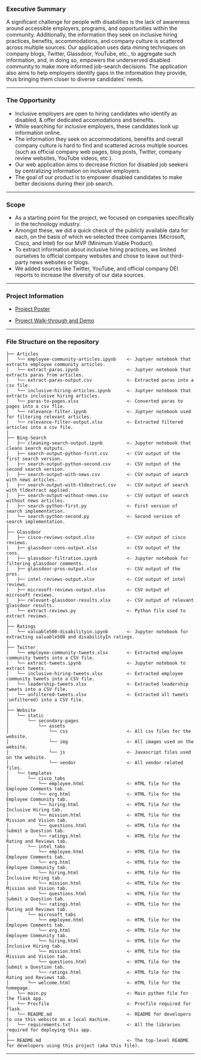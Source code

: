 ### Executive Summary
A significant challenge for people with disabilities is the lack of awareness around accessible employers, programs, and opportunities within the community. Additionally, the information they seek on inclusive hiring practices, benefits, accommodations, and company culture is scattered across multiple sources. Our application uses data mining techniques on company blogs, Twitter, Glassdoor, YouTube, etc., to aggregate such information, and, in doing so, empowers the underserved disabled community to make more informed job-search decisions. The application also aims to help employers identify gaps in the information they provide, thus bringing them closer to diverse candidates' needs.

--------
### The Opportunity
* Inclusive employers are open to hiring candidates who identify as disabled, & offer dedicated accomodations and benefits.
* While searching for inclusive employers, these candidates look up information online.
* The information they seek on accommodations, benefits and overall company culture is hard to find and scattered across multiple sources (such as official company web pages, blog posts, Twitter, company review websites, YouTube videos, etc.).
* Our web application aims to decrease friction for disabled job seekers by centralizing information on inclusive employers. 
* The goal of our product is to empower disabled candidates to make better decisions during their job search.
--------
### Scope
* As a starting point for the project, we focused on companies specifically in the technology industry. 
* Amongst these, we did a quick check of the publicly available data for each, on the basis of which we selected three companies (Microsoft, Cisco, and Intel) for our MVP (Minimum Viable Product).
* To extract information about inclusive hiring practices, we limited ourselves to official company websites and chose to leave out third-party news websites or blogs.
* We added sources like Twitter, YouTube, and official company DEI reports to increase the diversity of our data sources.
--------
### Project Information 
* [Project Poster](https://projectinclusion.netlify.app/)

* [Project Walk-through and Demo](https://www.youtube.com/watch?v=R6R0PL0jpKg&t=2s)

--------
### File Structure on the repository

    ├── Articles                                  
    │   └── employee-community-articles.ipynb    <- Juptyer notebook that extracts employee community articles.
    │   └── extract-paras.ipynb                  <- Juptyer notebook that extracts paras from articles.
    │   └── extract-paras-output.csv             <- Extracted paras into a csv file.
    │   └── inclusive-hiring-articles.ipynb      <- Juptyer notebook that extracts inclusive hiring articles.
    │   └── paras-to-pages.xlsx                  <- Converted paras to pages into a csv flie.
    │   └── relevance-filter.ipynb               <- Juptyer notebook used for filtering relevant articles.
    │   └── relevance-filter-output.xlsx         <- Extracted filtered articles into a csv file.
    │
    ├── Bing-Search                              
    │   ├── cleaning-search-output.ipynb         <- Jupyter notebook that cleans search outputs.
    │   ├── search-output-python-first.csv       <- CSV output of the first search version.
    │   ├── search-output-python-second.csv      <- CSV output of the second search version.
    │   ├── search-output-with-news.csv          <- CSV output of search with news articles.
    │   ├── search-output-with-tldextract.csv    <- CSV output of search with tldextract applied.
    │   ├── search-output-without-news.csv       <- CSV output of search without news articles.
    │   ├── search-python-first.py               <- First version of search implementation.
    │   └── search-python-second.py              <- Second version of search implementation.
    │
    ├── Glassdoor                                
    │   ├── cisco-reviews-output.xlsx            <- CSV output of cisco reviews.
    │   ├── glassdoor-cons-output.xlsx           <- CSV output of the cons.
    │   ├── glassdoor-filtration.ipynb           <- Jupyter notebook for filtering glassdoor comments.
    │   ├── glassdoor-pros-output.xlsx           <- CSV output of the pros.
    │   ├── intel-reviews-output.xlsx            <- CSV output of intel reviews.
    │   ├── microsoft-reviews-output.xlsx        <- CSV output of microsoft reviews.
    │   ├── relevant-glassdoor-results.xlsx      <- CSV output of relevant glassdoor results.
    │   └── extract-reviews.py                   <- Python file used to extract reviews.
    │
    ├── Ratings                                  
    │   └── valuable500-disabilityin.ipynb       <- Jupyter notebook for extracting valuable500 and disabilityIn ratings.
    │
    ├── Twitter                                  
    │   └── employee-community-tweets.xlsx       <- Extracted employee community tweets into a CSV file. 
    │   └── extract-tweets.ipynb                 <- Jupyter notebook to extract tweets.   
    │   └── inclusive-hiring-tweets.xlsx         <- Extracted employee community tweets into a CSV file.     
    │   └── leadership-tweets.xlsx               <- Extracted leadership tweets into a CSV file.     
    │   └── unfiltered-tweets.xlsx               <- Extracted all tweets (unfiltered) into a CSV file.     
    │
    ├── Website                                  
    │   └── static                               
    │       └── secondary-pages                       
    │           └── assets                           
    │               └── css                      <- All css files for the website.
    │               └── img                      <- All images used on the website.
    │               └── js                       <- Javascript files used on the website.
    │               └── vendor                   <- All vendor related files.
    │   └── templates                            
    │       └── cisco_tabs                       
    │           └── employee.html                <- HTML file for the Employee Comments tab.
    │           └── erg.html                     <- HTML file for the Employee Community tab.
    │           └── hiring.html                  <- HTML file for the Inclusive Hiring tab.
    │           └── mission.html                 <- HTML file for the Mission and Vision tab.
    │           └── questions.html               <- HTML file for the Submit a Question tab.
    │           └── ratings.html                 <- HTML file for the Rating and Reviews tab.
    │       └── intel_tabs 
    │           └── employee.html                <- HTML file for the Employee Comments tab.
    │           └── erg.html                     <- HTML file for the Employee Community tab.
    │           └── hiring.html                  <- HTML file for the Inclusive Hiring tab.
    │           └── mission.html                 <- HTML file for the Mission and Vision tab.
    │           └── questions.html               <- HTML file for the Submit a Question tab.
    │           └── ratings.html                 <- HTML file for the Rating and Reviews tab.
    │       └── microsoft_tabs 
    │           └── employee.html                <- HTML file for the Employee Comments tab.
    │           └── erg.html                     <- HTML file for the Employee Community tab.
    │           └── hiring.html                  <- HTML file for the Inclusive Hiring tab.
    │           └── mission.html                 <- HTML file for the Mission and Vision tab.
    │           └── questions.html               <- HTML file for the Submit a Question tab.
    │           └── ratings.html                 <- HTML file for the Rating and Reviews tab.
    │       └── welcome.html                     <- HTML file for the homepage.
    │   └── main.py                              <- Main python file for the flask app.
    │   └── Procfile                             <- Procfile required for flask.
    │   └── README.md                            <- README for developers to use this website on a local machine.
    │   └── requirements.txt                     <- All the libraries required for deploying this app.
    │    
    ├── README.md                                <- The top-level README for developers using this project (aka this file).

--------